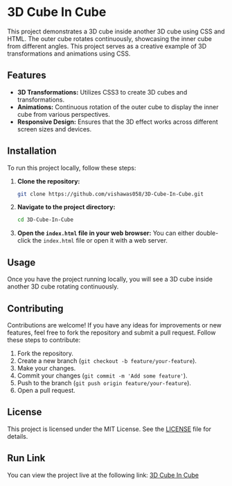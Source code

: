 
# 3D Cube In Cube

This project demonstrates a 3D cube inside another 3D cube using CSS and HTML. The outer cube rotates continuously, showcasing the inner cube from different angles. This project serves as a creative example of 3D transformations and animations using CSS.

## Features

- **3D Transformations:** Utilizes CSS3 to create 3D cubes and transformations.
- **Animations:** Continuous rotation of the outer cube to display the inner cube from various perspectives.
- **Responsive Design:** Ensures that the 3D effect works across different screen sizes and devices.

## Installation

To run this project locally, follow these steps:

1. **Clone the repository:**
   ```bash
   git clone https://github.com/vishawas058/3D-Cube-In-Cube.git
   ```
2. **Navigate to the project directory:**
   ```bash
   cd 3D-Cube-In-Cube
   ```
3. **Open the `index.html` file in your web browser:**
   You can either double-click the `index.html` file or open it with a web server.

## Usage

Once you have the project running locally, you will see a 3D cube inside another 3D cube rotating continuously.

## Contributing

Contributions are welcome! If you have any ideas for improvements or new features, feel free to fork the repository and submit a pull request. Follow these steps to contribute:

1. Fork the repository.
2. Create a new branch (`git checkout -b feature/your-feature`).
3. Make your changes.
4. Commit your changes (`git commit -m 'Add some feature'`).
5. Push to the branch (`git push origin feature/your-feature`).
6. Open a pull request.

## License

This project is licensed under the MIT License. See the [LICENSE](LICENSE) file for details.

## Run Link

You can view the project live at the following link:
[3D Cube In Cube](https://vishawas-1.github.io/Cube_in_Cube/)
